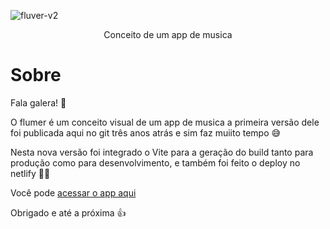 
![fluver-v2](https://user-images.githubusercontent.com/16112395/224780787-f65c6823-dbb4-496d-b343-a6d03d6d0d62.png)
<p align="center"> Conceito de um app de musica </p>

# Sobre

Fala galera! 👋

O flumer é um conceito visual de um app de musica a primeira versão dele foi publicada aqui no git três anos atrás e sim faz muiito tempo 😅

Nesta nova versão foi integrado o Vite para a geração do build tanto para produção como para desenvolvimento, e também foi feito o deploy no netlify 🥳🎉

Você pode [acessar o app aqui](https://flumer.netlify.app/)

Obrigado e até a próxima 👍
